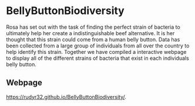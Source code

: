 # BellyButtonBiodiversity
Rosa has set out with the task of finding the perfect strain of bacteria to ultimately help her create a indistinguishable beef alternative.  It is her thought that this strain could come from a human belly button.  Data has been collected from a large group of individuals from all over the country to help identify this strain.  Together we have compiled a interactive webpage to display all of the different strains of bacteria that exist in each individuals belly button.

## Webpage
https://rudyr32.github.io/BellyButtonBiodiversity/.
